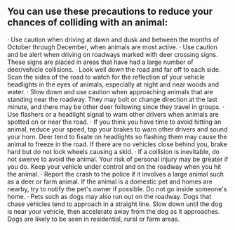 ## You can use these precautions to reduce your chances of colliding with an animal:
· Use caution when driving at dawn and dusk and between the months of October through December, when animals are most active.
· Use caution and be alert when driving on roadways marked with deer crossing signs. These signs are placed in areas that have had a large number of deer/vehicle collisions.
· Look well down the road and far off to each side. Scan the sides of the road to watch for the reflection of your vehicle headlights in the eyes of animals, especially at night and near woods and water.
· Slow down and use caution when approaching animals that are standing near the roadway. They may bolt or change direction at the last minute, and there may be other deer following since they travel in groups.
· Use flashers or a headlight signal to warn other drivers when animals are spotted on or near the road.
· If you think you have time to avoid hitting an animal, reduce your speed, tap your brakes to warn other drivers and sound your horn. Deer tend to fixate on headlights so flashing them may cause the animal to freeze in the road. If there are no vehicles close behind you, brake hard but do not lock wheels causing a skid.
· If a collision is inevitable, do not swerve to avoid the animal. Your risk of personal injury may be greater if you do. Keep your vehicle under control and on the roadway when you hit the animal.
· Report the crash to the police if it involves a large animal such as a deer or farm animal. If the animal is a domestic pet and homes are nearby, try to notify the pet's owner if possible. Do not go inside someone's home.
· Pets such as dogs may also run out on the roadway. Dogs that chase vehicles tend to approach in a straight line. Slow down until the dog is near your vehicle, then accelerate away from the dog as it approaches. Dogs are likely to be seen in residential, rural or farm areas.